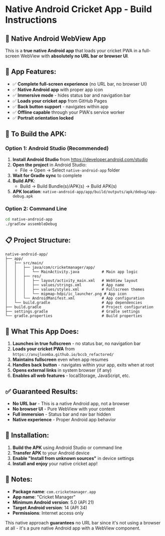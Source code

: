 # Native Android Cricket App - Build Instructions

## 🏏 **Native Android WebView App**

This is a **true native Android app** that loads your cricket PWA in a full-screen WebView with **absolutely no URL bar or browser UI**.

## 📱 **App Features:**
- ✅ **Complete full-screen experience** (no URL bar, no browser UI)
- ✅ **Native Android app** with proper app icon
- ✅ **Immersive mode** - hides status bar and navigation bar
- ✅ **Loads your cricket app** from GitHub Pages
- ✅ **Back button support** - navigates within app
- ✅ **Offline capable** through your PWA's service worker
- ✅ **Portrait orientation locked**

## 🔧 **To Build the APK:**

### **Option 1: Android Studio (Recommended)**
1. **Install Android Studio** from https://developer.android.com/studio
2. **Open the project** in Android Studio:
   - File → Open → Select `native-android-app` folder
3. **Wait for Gradle sync** to complete
4. **Build APK**:
   - Build → Build Bundle(s)/APK(s) → Build APK(s)
5. **APK location**: `native-android-app/app/build/outputs/apk/debug/app-debug.apk`

### **Option 2: Command Line**
```bash
cd native-android-app
./gradlew assembleDebug
```

## 📋 **Project Structure:**
```
native-android-app/
├── app/
│   ├── src/main/
│   │   ├── java/com/cricketmanager/app/
│   │   │   └── MainActivity.java          # Main app logic
│   │   ├── res/
│   │   │   ├── layout/activity_main.xml   # WebView layout
│   │   │   ├── values/strings.xml         # App name
│   │   │   ├── values/styles.xml          # Fullscreen themes
│   │   │   └── mipmap-hdpi/ic_launcher.png # App icon
│   │   └── AndroidManifest.xml            # App configuration
│   └── build.gradle                       # App dependencies
├── build.gradle                           # Project configuration
├── settings.gradle                        # Gradle settings
└── gradle.properties                      # Build properties
```

## 🎯 **What This App Does:**

1. **Launches in true fullscreen** - no status bar, no navigation bar
2. **Loads your cricket PWA** from `https://anujloomba.github.io/bccb_refactored/`
3. **Maintains fullscreen** even when app resumes
4. **Handles back button** - navigates within your app, exits when at root
5. **Opens external links** in system browser (if any)
6. **Enables all web features** - localStorage, JavaScript, etc.

## ✅ **Guaranteed Results:**
- **No URL bar** - This is a native Android app, not a browser
- **No browser UI** - Pure WebView with your content
- **Full immersion** - Status bar and nav bar hidden
- **Native experience** - Proper Android app behavior

## 🚀 **Installation:**
1. **Build the APK** using Android Studio or command line
2. **Transfer APK** to your Android device
3. **Enable "Install from unknown sources"** in device settings
4. **Install and enjoy** your native cricket app!

## 📝 **Notes:**
- **Package name**: `com.cricketmanager.app`
- **App name**: "Cricket Manager"
- **Minimum Android version**: 5.0 (API 21)
- **Target Android version**: 14 (API 34)
- **Permissions**: Internet access only

This native approach **guarantees** no URL bar since it's not using a browser at all - it's a pure native Android app with a WebView component.
